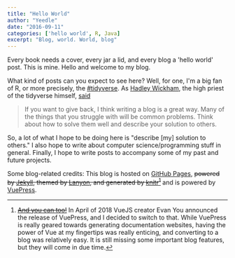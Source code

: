 ```yaml
---
title: "Hello World"
author: "Yeedle"
date: "2016-09-11"
categories: ['hello world', R, Java]
excerpt: "Blog, world. World, blog"
---
```


Every book needs a cover, every jar a lid, and every blog a 'hello world' post. This is mine. Hello and welcome to my blog.

What kind of posts can you expect to see here? Well, for one, I'm a big fan of R, or more precisely, the [#tidyverse](https://www.tidyverse.org/). As [Hadley Wickham](https://twitter.com/hadleywickham), the high priest of the tidyverse himself, [said](https://www.reddit.com/r/dataisbeautiful/comments/3mp9r7/im_hadley_wickham_chief_scientist_at_rstudio_and/cvhl63u)

> If you want to give back, I think writing a blog is a great way. Many of the things that you struggle with will be common problems. Think about how to solve them well and describe your solution to others.

So, a lot of what I hope to be doing here is "describe [my] solution to others." I also hope to write about computer science/programming stuff in general. Finally, I hope to write posts to accompany some of my past and future projects.

Some blog-related credits: This blog is hosted on [GitHub Pages](pages.github.com), ~~powered by [Jekyll](jekyllrb.com), themed by [Lanyon](https://github.com/poole/lanyon), and generated by [knitr](https://github.com/yihui/knitr-jekyll)[^1]~~ and is powered by [VuePress](https://vuepress.vuejs.org/). 

[^1]: ~~[And you can too!](http://statistics.rainandrhino.org/knitr-lanyon/)~~ In April of 2018 VueJS creator Evan You announced the release of VuePress, and I decided to switch to that. While VuePress is really geared towards generating documentation websites, having the power of Vue at my fingertips was really enticing, and converting to a blog was relatively easy. It is still missing some important blog features, but they will come in due time.